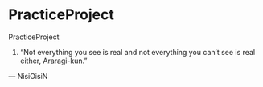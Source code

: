 # PracticeProject
PracticeProject



1. “Not everything you see is real and not everything you can’t see is real either, Araragi-kun.”

— NisiOisiN

